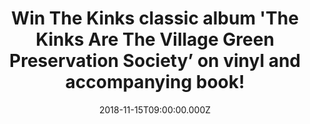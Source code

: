 ---
campaign-uuid: "c-a7f370cd-355d-4503-a2f7-85eec1fa3819"
type: "Competition"
category: "Music"
date: "2018-11-15T09:00:00.000Z"
end-date: "2018-12-15T23:59:00.000Z"
disable-form: false
is_promoted: true
has_entry_page: true
title: "Win The Kinks classic album 'The Kinks Are The Village Green Preservation\
  \ Society’ on vinyl and accompanying book!"
competition-description: "<p>The Kinks have released a 50th Anniversary Edition of\
  \ one of the greatest British rock albums of all time 'The Kinks Are The Village\
  \ Green Preservation Society'. To celebrate the 50th Anniversary and their brand\
  \ new exhibition at London's Proud Central Gallery… we are giving away the official\
  \ vinyl and book from ‘The Kinks Are The Village Green Preservation Society’ exhibition\
  \ to one lucky NME AAA member to win!</p>\r\n<p>Are you The Kinks biggest fan? Enter\
  \ below for a chance to win!</p>"
hero-header: "‘Win The Kinks classic album 'The Kinks Are The Village Green Preservation\
  \ Society’ on vinyl and accompanying book!"
terms-confirmation: "N/A"
banner-img: "https://assets.expresslyapp.com/asset-7b129c6d-35b2-4175-a07d-63e6062769ef.jpg"
logo-left-href: "aaa.nme.com"
logo-left-image: "https://assets.expresslyapp.com/asset-05b183e0-3d71-4a8d-b3c1-27d68c2bc9a1.jpg"
logo-left-title: "NME AAA"
bg-image-hero: "https://assets.expresslyapp.com/asset-d9bacd73-7fad-4d3b-8769-09a34e958111.jpg"
bg-image-first: "https://assets.expresslyapp.com/asset-c6690e16-f519-4b97-9d42-dbd1e56637bb.jpg"
bg-image-second: "https://assets.expresslyapp.com/asset-cc8a631f-8ed4-4b2d-b696-026d2f8f3eda.jpg"
section1-content: "<p>‘The Kinks Are The Village Green Preservation Society’ exhibition\
  \ will run until November 18th displaying a selection of rare collector’s items\
  \ including specially commissioned artworks by members of the band and vintage memorabilia,\
  \ together with a collection of photographs documenting this remarkable period in\
  \ the band’s history. Each work is hand-signed by surviving band members Ray Davies,\
  \ Dave Davies and Mick Avory!</p>\r\n<p><i>(Credit:© Barrie Wentzell)</i></p>"
section2-content: "<p>‘The Kinks Are The Village Green Preservation Society’ is regarded\
  \ as one of the best British albums ever and we want YOU to enjoy their official\
  \ vinyl and book as much as we do!</p>\r\n<p>If you are The Kinks biggest fan, HURRY\
  \ UP and think no more, enter the form below for a chance to win their vinyl and\
  \ book and they could be coming home with you!</p>\r\n<p>Good luck!</p>\r\n<p><i>(Credit:©\
  \ Barrie Wentzell)</i></p>"
entry-title: "‘Win The Kinks classic album 'The Kinks Are The Village Green Preservation\
  \ Society’ on vinyl and accompanying book!"
entry-content: "Enter the draw to ‘Win The Kinks classic album 'The Kinks Are The\
  \ Village Green Preservation Society’ on vinyl and accompanying book by completing\
  \ the form below before 23:59 on 14th of December 2018."
has-winner: false
prize-description: "The Kinks classic album 'The Kinks Are The Village Green Preservation\
  \ Society’ on vinyl and accompanying book."
special-conditions: "Multiple entries are allowed up to one every day."
country-restrictions:
- "GB"
---